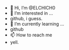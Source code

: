 - 👋 Hi, I’m @ELCHICH0
- 👀 I’m interested in ...
- github, i guess.
- 🌱 I’m currently learning ...
- github
- 📫 How to reach me
- yell.

<!---
ELCHICH0/ELCHICH0 is a ✨ special ✨ repository because its `README.md` (this file) appears on your GitHub profile.
You can click the Preview link to take a look at your changes.
--->
